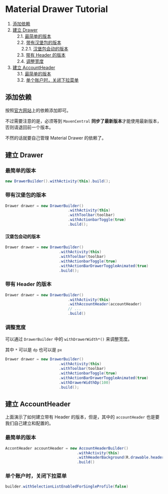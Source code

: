 # Material Drawer Tutorial

<!-- MDTOC maxdepth:6 firsth1:0 numbering:1 flatten:0 bullets:0 updateOnSave:1 -->

1. [添加依赖](#添加依赖)   
2. [建立 Drawer](#建立-drawer)   
&emsp;2.1. [最简单的版本](#最简单的版本)   
&emsp;2.2. [带有汉堡包的版本](#带有汉堡包的版本)   
&emsp;&emsp;2.2.1. [汉堡包会动的版本](#汉堡包会动的版本)   
&emsp;2.3. [带有 Header 的版本](#带有-header-的版本)   
&emsp;2.4. [调整宽度](#调整宽度)   
3. [建立 AccountHeader](#建立-accountheader)   
&emsp;3.1. [最简单的版本](#最简单的版本)   
&emsp;3.2. [单个账户时，关闭下拉菜单](#单个账户时，关闭下拉菜单)   

<!-- /MDTOC -->

## 添加依赖

按照[官方网站](https://github.com/mikepenz/MaterialDrawer)上的依赖添加即可。

不过需要注意的是，必须等到 `MavenCentral` **同步了最新版本**才能使用最新版本，否则请退回前一个版本。

不然的话就要自己管理 Material Drawer 的依赖了。

## 建立 Drawer

### 最简单的版本

```java
new DrawerBuilder().withActivity(this).build();
```

### 带有汉堡包的版本

```java
Drawer drawer = new DrawerBuilder()
                            .withActivity(this)
                            .withToolbar(toolbar)
                            .withActionbarToggle(true)
                            .build();
```

#### 汉堡包会动的版本


```java
Drawer drawer = new DrawerBuilder()
                        .withActivity(this)
                        .withToolbar(toolbar)
                        .withActionbarToggle(true)
                        .withActionBarDrawerToggleAnimated(true)
                        .build();
```


### 带有 Header 的版本

```java
Drawer drawer = new DrawerBuilder()
                            .withActivity(this)
                            .withAccountHeader(accountHeader)
                            // ...
                            .build()
```

### 调整宽度

可以通过 `DrawerBuilder` 中的 `withDrawerWidth*()` 来调整宽度。

其中 `*` 可以是 `dp` 也可以是 `px`

```java
Drawer drawer = new DrawerBuilder()
                        .withActivity(this)
                        .withToolbar(toolbar)
                        .withActionbarToggle(true)
                        .withActionBarDrawerToggleAnimated(true)
                        .withDrawerWidthDp(100)
                        .build();
```

## 建立 AccountHeader

上面演示了如何建立带有 Header 的版本，但是，其中的 `accountHeader` 也是要我们自己建立和配置的。

### 最简单的版本

```java
AccontHeader accountHeader = new AccountHeaderBuilder()
                                .withActivity(this)
                                .withHeaderBackground(R.drawable.header)
                                .build()
```

### 单个账户时，关闭下拉菜单


```java
builder.withSelectionListEnabledForSingleProfile(false)
```

